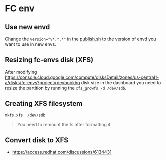 # FC env

## Use new envd
Change the `version="v*.*.*"` in the [publish.sh](publish.sh#L14) to the version of envd you want to use in new envs.

## Resizing fc-envs disk (XFS)
After modifying https://console.cloud.google.com/compute/disksDetail/zones/us-central1-a/disks/fc-envs?project=devbookhq disk size in the dashboard you need to resize the partition by running the `xfs_growfs -d /dev/sdb`.

## Creating XFS filesystem
```
mkfs.xfs  /dev/sdb
```

> You need to remount the fs after formatting it.

## Convert disk to XFS
- https://access.redhat.com/discussions/6134431

